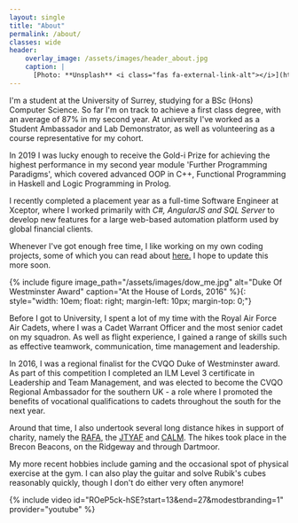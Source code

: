 ```yaml
---
layout: single
title: "About"
permalink: /about/
classes: wide
header:
    overlay_image: /assets/images/header_about.jpg
    caption: |
      [Photo: **Unsplash** <i class="fas fa-external-link-alt"></i>](https://unsplash.com/photos/bUpwY7EdrlQ)
---
```


I'm a student at the University of Surrey, studying for a BSc (Hons) Computer
Science. So far I'm on track to achieve a first class degree, with an average of
87% in my second year. At university I've worked as a Student Ambassador and Lab
Demonstrator, as well as volunteering as a course representative for my cohort.

In 2019 I was lucky enough to receive the Gold-i Prize for achieving the highest
performance in my second year module 'Further Programming Paradigms', which
covered advanced OOP in C++, Functional Programming in Haskell and Logic
Programming in Prolog.

I recently completed a placement year as a full-time Software Engineer at Xceptor, where I
worked primarily with *C#, AngularJS and SQL Server* to develop new features for a
large web-based automation platform used by global financial clients.

Whenever I've got enough free time, I like working on my own coding projects,
some of which you can read about [here.](/projects/) I hope to update this more
soon.

{% include figure image_path="/assets/images/dow_me.jpg" alt="Duke Of
Westminster Award" caption="At the House of Lords, 2016" %}{:
style="width: 10em; float: right; margin-left: 10px; margin-top: 0;"}

Before I got to University, I spent a lot of my time with the Royal Air Force
Air Cadets, where I was a Cadet Warrant Officer and the most senior
cadet on my squadron. As well as flight experience, I gained a range of skills
such as effective teamwork, communication, time management and leadership.

In 2016, I was a regional finalist for the CVQO Duke of Westminster award. As
part of this competition I completed an ILM Level 3 certificate in Leadership
and Team Management, and was elected to become the CVQO Regional Ambassador for
the southern UK - a role where I promoted the benefits of vocational
qualifications to cadets throughout the south for the next year.

Around that time, I also undertook several long distance hikes in support of
charity, namely the [RAFA](https://www.rafa.org.uk/), the
[JTYAF](https://www.jtyaf.org/) and [CALM](https://www.thecalmzone.net/). The
hikes took place in the Brecon Beacons, on the Ridgeway and through Dartmoor.

My more recent hobbies include gaming and the occasional spot of physical
exercise at the gym. I can also play the guitar and solve Rubik's cubes reasonably
quickly, though I don't do either very often anymore!

<div style="width: 500px;">
{% include video id="ROeP5ck-hSE?start=13&end=27&modestbranding=1" provider="youtube" %}
</div>